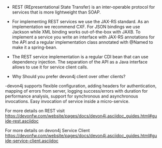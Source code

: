 * REST (REpresentational State Transfer) is an inter-operable protocol for services that is more lightweight than SOAP.


* For implementing REST services we use the JAX-RS standard. As an implementation we recommend CXF. For JSON bindings we use Jackson while XML binding works out-of-the-box with JAXB. To implement a service you write an interface with JAX-RS annotations for the API and a regular implementation class annotated with @Named to make it a spring-bean.

* The REST service implementation is a regular CDI bean that can use dependency injection. The separation of the API as a Java interface allows to use it for service client calls.

* Why Should you prefer devon4j client over other clients?

-devon4j supports flexible configuration, adding headers for authentication, mapping of errors from server, logging success/errors with duration for performance analysis, support for synchronous and asynchronous invocations. Easy invocation of service inside a micro-service.



For more details on REST visit https://devonfw.com/website/pages/docs/devon4j.asciidoc_guides.html#guide-rest.asciidoc

For more details on devon4j Service Client https://devonfw.com/website/pages/docs/devon4j.asciidoc_guides.html#guide-service-client.asciidoc
